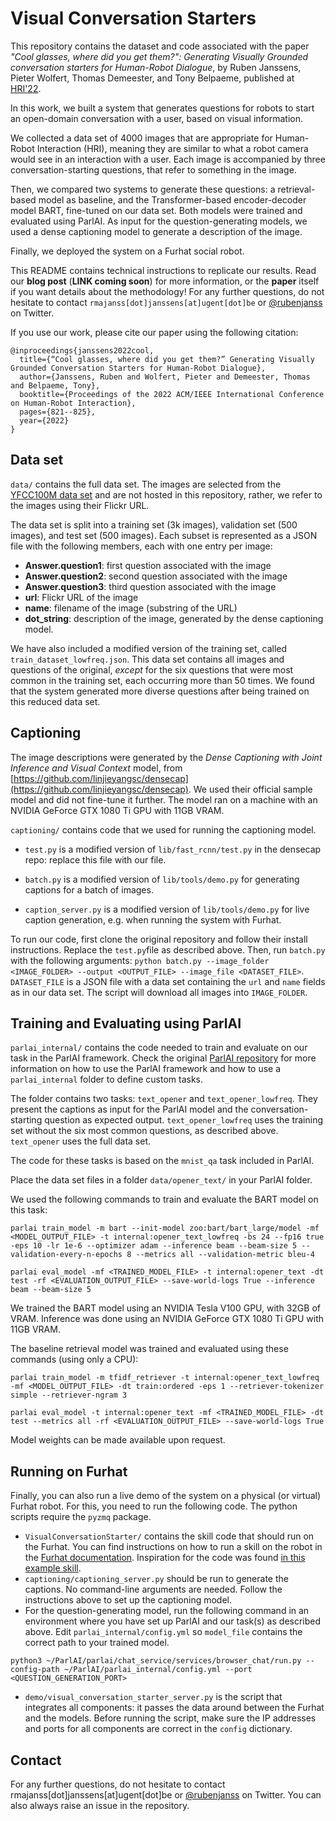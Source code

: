 # Visual Conversation Starters

This repository contains the dataset and code associated with the paper *"Cool glasses, where did you get them?": Generating Visually Grounded conversation starters for Human-Robot Dialogue*, by Ruben Janssens, Pieter Wolfert, Thomas Demeester, and Tony Belpaeme, published at [HRI'22](https://dl.acm.org/doi/abs/10.5555/3523760.3523884).

In this work, we built a system that generates questions for robots to start an open-domain conversation with a user, based on visual information.

We collected a data set of 4000 images that are appropriate for Human-Robot Interaction (HRI), meaning they are similar to what a robot camera would see in an interaction with a user. Each image is accompanied by three conversation-starting questions, that refer to something in the image.

Then, we compared two systems to generate these questions: a retrieval-based model as baseline, and the Transformer-based encoder-decoder model BART, fine-tuned on our data set. Both models were trained and evaluated using ParlAI. As input for the question-generating models, we used a dense captioning model to generate a description of the image.

Finally, we deployed the system on a Furhat social robot.

This README contains technical instructions to replicate our results. Read our **blog post** (**LINK coming soon**) for more information, or the **paper** itself if you want details about the methodology! For any further questions, do not hesitate to contact `rmajanss[dot]janssens[at]ugent[dot]be` or [@rubenjanss](https://www.twitter.com/rubenjanss)  on Twitter.

If you use our work, please cite our paper using the following citation:
```
@inproceedings{janssens2022cool,
  title={“Cool glasses, where did you get them?” Generating Visually Grounded Conversation Starters for Human-Robot Dialogue},
  author={Janssens, Ruben and Wolfert, Pieter and Demeester, Thomas and Belpaeme, Tony},
  booktitle={Proceedings of the 2022 ACM/IEEE International Conference on Human-Robot Interaction},
  pages={821--825},
  year={2022}
}
```

## Data set

`data/` contains the full data set. The images are selected from the [YFCC100M data set](http://www.multimediacommons.org/) and are not hosted in this repository, rather, we refer to the images using their Flickr URL.

The data set is split into a training set (3k images), validation set (500 images), and test set (500 images). Each subset is represented as a JSON file with the following members, each with one entry per image:

- **Answer.question1**: first question associated with the image
- **Answer.question2**: second question associated with the image
- **Answer.question3**: third question associated with the image
- **url**: Flickr URL of the image
- **name**: filename of the image (substring of the URL)
- **dot_string**: description of the image, generated by the dense captioning model.

We have also included a modified version of the training set, called `
train_dataset_lowfreq.json `. This data set contains all images and questions of the original, *except* for the six questions that were most common in the training set, each occurring more than 50 times. We found that the system generated more diverse questions after being trained on this reduced data set.

## Captioning

The image descriptions were generated by the *Dense Captioning with Joint Inference and Visual Context* model, from [https://github.com/linjieyangsc/densecap](https://github.com/linjieyangsc/densecap). We used their official sample model and did not fine-tune it further. The model ran on a machine with an NVIDIA GeForce GTX 1080 Ti GPU with 11GB VRAM.

`captioning/` contains code that we used for running the captioning model.

- `test.py` is a modified version of `lib/fast_rcnn/test.py` in the densecap repo: replace this file with our file.
- `batch.py` is a modified version of `lib/tools/demo.py` for generating captions for a batch of images.

- `caption_server.py` is a modified version of `lib/tools/demo.py` for live caption generation, e.g. when running the system with Furhat.

To run our code, first clone the original repository and follow their install instructions. Replace the `test.py`file as described above. Then, run `batch.py` with the following arguments: `python batch.py --image_folder <IMAGE_FOLDER> --output <OUTPUT_FILE> --image_file <DATASET_FILE>`. `DATASET_FILE` is a JSON file with a data set containing the `url` and `name` fields as in our data set. The script will download all images into `IMAGE_FOLDER`.

## Training and Evaluating using ParlAI

`parlai_internal/` contains the code needed to train and evaluate on our task in the ParlAI framework. Check the original [ParlAI repository](https://github.com/facebookresearch/ParlAI) for more information on how to use the ParlAI framework and how to use a `parlai_internal` folder to define custom tasks.

The folder contains two tasks: `text_opener` and `text_opener_lowfreq`. They present the captions as input for the ParlAI model and the conversation-starting question as expected output. `text_opener_lowfreq` uses the training set without the six most common questions, as described above. `text_opener` uses the full data set.

The code for these tasks is based on the `mnist_qa` task included in ParlAI.

Place the data set files in a folder `data/opener_text/` in your ParlAI folder.

We used the following commands to train and evaluate the BART model on this task:

```
parlai train_model -m bart --init-model zoo:bart/bart_large/model -mf <MODEL_OUTPUT_FILE> -t internal:opener_text_lowfreq -bs 24 --fp16 true -eps 10 -lr 1e-6 --optimizer adam --inference beam --beam-size 5 --validation-every-n-epochs 8 --metrics all --validation-metric bleu-4
```
```
parlai eval_model -mf <TRAINED_MODEL_FILE> -t internal:opener_text -dt test -rf <EVALUATION_OUTPUT_FILE> --save-world-logs True --inference beam --beam-size 5
```

We trained the BART model using an NVIDIA Tesla V100 GPU, with 32GB of VRAM. Inference was done using an NVIDIA GeForce GTX 1080 Ti GPU with 11GB VRAM.

The baseline retrieval model was trained and evaluated using these commands (using only a CPU):

```
parlai train_model -m tfidf_retriever -t internal:opener_text_lowfreq -mf <MODEL_OUTPUT_FILE> -dt train:ordered -eps 1 --retriever-tokenizer simple --retriever-ngram 3
```
```
parlai eval_model -t internal:opener_text -mf <TRAINED_MODEL_FILE> -dt test --metrics all -rf <EVALUATION_OUTPUT_FILE> --save-world-logs True
```

Model weights can be made available upon request.

## Running on Furhat

Finally, you can also run a live demo of the system on a physical (or virtual) Furhat robot. For this, you need to run the following code. The python scripts require the `pyzmq` package.

- `VisualConversationStarter/` contains the skill code that should run on the Furhat. You can find instructions on how to run a skill on the robot in the [Furhat documentation](https://docs.furhat.io/skills/#running-a-skill-on-a-robot). Inspiration for the code was found [in this example skill](https://github.com/FurhatRobotics/tutorials/tree/main/camerafeed-demo).
- `captioning/captioning_server.py` should be run to generate the captions. No command-line arguments are needed. Follow the instructions above to set up the captioning model.
- For the question-generating model, run the following command in an environment where you have set up ParlAI and our task(s) as described above. Edit `parlai_internal/config.yml` so `model_file` contains the correct path to your trained model.
```
python3 ~/ParlAI/parlai/chat_service/services/browser_chat/run.py --config-path ~/ParlAI/parlai_internal/config.yml --port <QUESTION_GENERATION_PORT>
```

- `demo/visual_conversation_starter_server.py` is the script that integrates all components: it passes the data around between the Furhat and the models. Before running the script, make sure the IP addresses and ports for all components are correct in the `config` dictionary.

## Contact

For any further questions, do not hesitate to contact rmajanss[dot]janssens[at]ugent[dot]be or [@rubenjanss](https://www.twitter.com/rubenjanss) on Twitter. You can also always raise an issue in the repository.

<!--<script> window.scroll(0,100000) </script> -->
